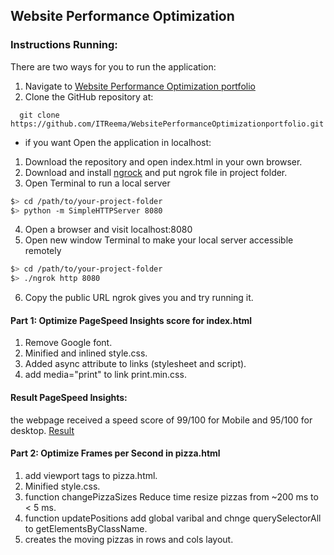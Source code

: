 ## Website Performance Optimization


### Instructions Running:
There are two ways for you to run the application:

1. Navigate to [Website Performance Optimization portfolio](https://rawgit.com/ITReema/WebsitePerformanceOptimizationportfolio/master/index.html) 
2. Clone the GitHub repository at:
```
  git clone https://github.com/ITReema/WebsitePerformanceOptimizationportfolio.git
```

* if you want Open the application in localhost: 
1. Download the repository and open index.html in your own browser.
2. Download and install [ngrock](https://ngrok.com) and put ngrok file in project folder.
3. Open Terminal to run a local server 
  ```bash
  $> cd /path/to/your-project-folder
  $> python -m SimpleHTTPServer 8080
  ```
4. Open a browser and visit localhost:8080
5. Open new window Terminal to make your local server accessible remotely
  ``` bash
  $> cd /path/to/your-project-folder
  $> ./ngrok http 8080
  ```
6. Copy the public URL ngrok gives you and try running it.


#### Part 1: Optimize PageSpeed Insights score for index.html

1. Remove Google font.
2. Minified and inlined style.css.
3. Added async attribute to links (stylesheet and script).
4. add media="print" to link print.min.css.

#### Result PageSpeed Insights: 

the webpage received a speed score of 99/100 for Mobile and 95/100 for desktop.
[Result](https://developers.google.com/speed/pagespeed/insights/?url=https%3A%2F%2Frawgit.com%2FITReema%2FWebsitePerformanceOptimizationportfolio%2Fmaster%2Findex.html&tab=desktop)

#### Part 2: Optimize Frames per Second in pizza.html

1. add viewport tags to pizza.html.
2. Minified style.css.
3. function changePizzaSizes Reduce time resize pizzas from ~200 ms to < 5 ms.
4. function updatePositions add global varibal and chnge querySelectorAll to getElementsByClassName.
5. creates the moving pizzas in rows and cols layout. 

